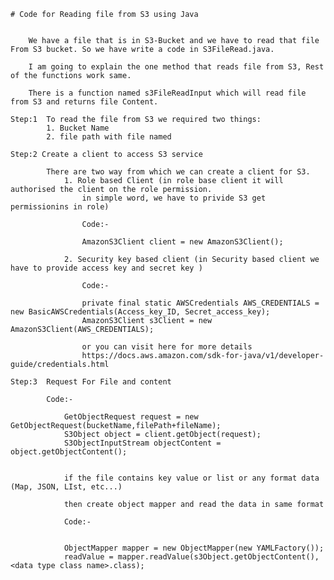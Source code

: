 	# Code for Reading file from S3 using Java
	
	
		We have a file that is in S3-Bucket and we have to read that file From S3 bucket. So we have write a code in S3FileRead.java.
	
		I am going to explain the one method that reads file from S3, Rest of the functions work same. 
		
		There is a function named s3FileReadInput which will read file from S3 and returns file Content.
		
	Step:1	To read the file from S3 we required two things:
			1. Bucket Name 
			2. file path with file named
			
	Step:2 Create a client to access S3 service
		
			There are two way from which we can create a client for S3.
				1. Role based Client (in role base client it will authorised the client on the role permission.
					in simple word, we have to privide S3 get permissionins in role)
					
					Code:- 
					
					AmazonS3Client client = new AmazonS3Client();
					
				2. Security key based client (in Security based client we have to provide access key and secret key )
					
					Code:- 
					
					private final static AWSCredentials AWS_CREDENTIALS = new BasicAWSCredentials(Access_key_ID, Secret_access_key);
					AmazonS3Client s3Client = new AmazonS3Client(AWS_CREDENTIALS);
					
					or you can visit here for more details 
					https://docs.aws.amazon.com/sdk-for-java/v1/developer-guide/credentials.html
	
	Step:3	Request For File and content
	
			Code:-
			
				GetObjectRequest request = new GetObjectRequest(bucketName,filePath+fileName);
				S3Object object = client.getObject(request);
				S3ObjectInputStream objectContent = object.getObjectContent();
				
				
				if the file contains key value or list or any format data (Map, JSON, LIst, etc...)
				
				then create object mapper and read the data in same format
				
				Code:-
				
				
				ObjectMapper mapper = new ObjectMapper(new YAMLFactory());
				readValue = mapper.readValue(s3Object.getObjectContent(), <data type class name>.class);
				
				
				
				
				
				
				

			
			
			
			
			
			
			
			
		
		

	
